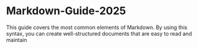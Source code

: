 # Markdown-Guide-2025
This guide covers the most common elements of Markdown. By using this syntax, you can create well-structured documents that are easy to read and maintain
